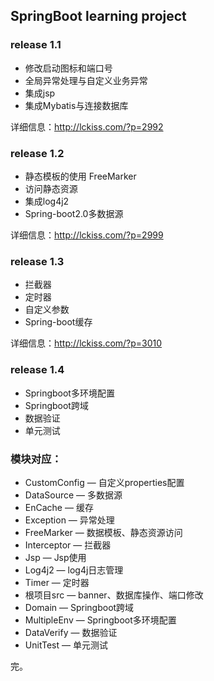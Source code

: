 ## SpringBoot learning project

### release 1.1 

- 修改启动图标和端口号
- 全局异常处理与自定义业务异常
- 集成jsp
- 集成Mybatis与连接数据库

详细信息：http://lckiss.com/?p=2992

### release 1.2

* 静态模板的使用 FreeMarker
* 访问静态资源
* 集成log4j2
* Spring-boot2.0多数据源

详细信息：http://lckiss.com/?p=2999

### release 1.3

- 拦截器
- 定时器
- 自定义参数
- Spring-boot缓存

详细信息：http://lckiss.com/?p=3010

### release 1.4

- Springboot多环境配置
- Springboot跨域
- 数据验证
- 单元测试

### 模块对应：

* CustomConfig — 自定义properties配置
* DataSource — 多数据源
* EnCache — 缓存
* Exception — 异常处理
* FreeMarker — 数据模板、静态资源访问
* Interceptor — 拦截器
* Jsp — Jsp使用
* Log4j2 — log4j日志管理
* Timer — 定时器
* 根项目src — banner、数据库操作、端口修改
* Domain — Springboot跨域
* MultipleEnv — Springboot多环境配置
* DataVerify — 数据验证
* UnitTest — 单元测试

完。